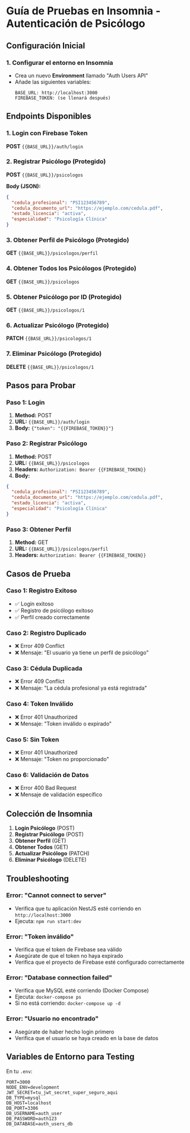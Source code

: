# Guía de Pruebas en Insomnia - Autenticación de Psicólogo

## Configuración Inicial

### 1. Configurar el entorno en Insomnia
- Crea un nuevo **Environment** llamado "Auth Users API"
- Añade las siguientes variables:
  ```
  BASE_URL: http://localhost:3000
  FIREBASE_TOKEN: (se llenará después)
  ```

## Endpoints Disponibles

### 1. Login con Firebase Token
**POST** `{{BASE_URL}}/auth/login`

### 2. Registrar Psicólogo (Protegido)
**POST** `{{BASE_URL}}/psicologos`

**Body (JSON):**
```json
{
  "cedula_profesional": "PSI123456789",
  "cedula_documento_url": "https://ejemplo.com/cedula.pdf",
  "estado_licencia": "activa",
  "especialidad": "Psicología Clínica"
}
```

### 3. Obtener Perfil de Psicólogo (Protegido)
**GET** `{{BASE_URL}}/psicologos/perfil`

### 4. Obtener Todos los Psicólogos (Protegido)
**GET** `{{BASE_URL}}/psicologos`

### 5. Obtener Psicólogo por ID (Protegido)
**GET** `{{BASE_URL}}/psicologos/1`

### 6. Actualizar Psicólogo (Protegido)
**PATCH** `{{BASE_URL}}/psicologos/1`

### 7. Eliminar Psicólogo (Protegido)
**DELETE** `{{BASE_URL}}/psicologos/1`

## Pasos para Probar

### Paso 1: Login
1. **Method:** POST
2. **URL:** `{{BASE_URL}}/auth/login`
3. **Body:** `{"token": "{{FIREBASE_TOKEN}}"}`

### Paso 2: Registrar Psicólogo
1. **Method:** POST
2. **URL:** `{{BASE_URL}}/psicologos`
3. **Headers:** `Authorization: Bearer {{FIREBASE_TOKEN}}`
4. **Body:**
```json
{
  "cedula_profesional": "PSI123456789",
  "cedula_documento_url": "https://ejemplo.com/cedula.pdf",
  "estado_licencia": "activa",
  "especialidad": "Psicología Clínica"
}
```

### Paso 3: Obtener Perfil
1. **Method:** GET
2. **URL:** `{{BASE_URL}}/psicologos/perfil`
3. **Headers:** `Authorization: Bearer {{FIREBASE_TOKEN}}`

## Casos de Prueba

### Caso 1: Registro Exitoso
- ✅ Login exitoso
- ✅ Registro de psicólogo exitoso
- ✅ Perfil creado correctamente

### Caso 2: Registro Duplicado
- ❌ Error 409 Conflict
- ❌ Mensaje: "El usuario ya tiene un perfil de psicólogo"

### Caso 3: Cédula Duplicada
- ❌ Error 409 Conflict
- ❌ Mensaje: "La cédula profesional ya está registrada"

### Caso 4: Token Inválido
- ❌ Error 401 Unauthorized
- ❌ Mensaje: "Token inválido o expirado"

### Caso 5: Sin Token
- ❌ Error 401 Unauthorized
- ❌ Mensaje: "Token no proporcionado"

### Caso 6: Validación de Datos
- ❌ Error 400 Bad Request
- ❌ Mensaje de validación específico

## Colección de Insomnia

1. **Login Psicólogo** (POST)
2. **Registrar Psicólogo** (POST)
3. **Obtener Perfil** (GET)
4. **Obtener Todos** (GET)
5. **Actualizar Psicólogo** (PATCH)
6. **Eliminar Psicólogo** (DELETE)

## Troubleshooting

### Error: "Cannot connect to server"
- Verifica que tu aplicación NestJS esté corriendo en `http://localhost:3000`
- Ejecuta: `npm run start:dev`

### Error: "Token inválido"
- Verifica que el token de Firebase sea válido
- Asegúrate de que el token no haya expirado
- Verifica que el proyecto de Firebase esté configurado correctamente

### Error: "Database connection failed"
- Verifica que MySQL esté corriendo (Docker Compose)
- Ejecuta: `docker-compose ps`
- Si no está corriendo: `docker-compose up -d`

### Error: "Usuario no encontrado"
- Asegúrate de haber hecho login primero
- Verifica que el usuario se haya creado en la base de datos

## Variables de Entorno para Testing

En tu `.env`:
```
PORT=3000
NODE_ENV=development
JWT_SECRET=tu_jwt_secret_super_seguro_aqui
DB_TYPE=mysql
DB_HOST=localhost
DB_PORT=3306
DB_USERNAME=auth_user
DB_PASSWORD=auth123
DB_DATABASE=auth_users_db
``` 
